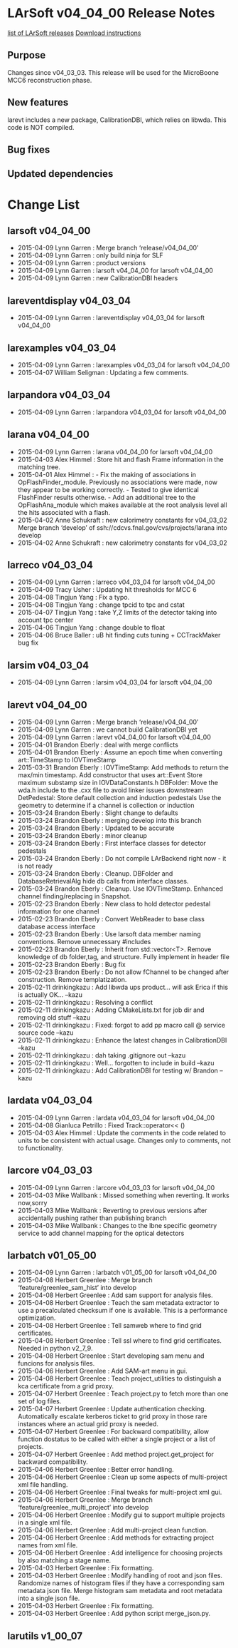 LArSoft v04_04_00 Release Notes
======================================================================

[list of LArSoft releases](LArSoft_release_list)
[Download instructions](http://scisoft.fnal.gov/scisoft/bundles/larsoft/v04_04_00/larsoft-v04_04_00.html)

Purpose
--------------------

Changes since v04_03_03. This release will be used for the MicroBoone MCC6 reconstruction phase.

New features
------------------------------

larevt includes a new package, CalibrationDBI, which relies on libwda. This code is NOT compiled.

Bug fixes
------------------------

Updated dependencies
----------------------------------------------

Change List
============================

larsoft v04_04_00
------------------------------------------

-   2015-04-09 Lynn Garren : Merge branch ‘release/v04_04_00’
-   2015-04-09 Lynn Garren : only build ninja for SLF
-   2015-04-09 Lynn Garren : product versions
-   2015-04-09 Lynn Garren : larsoft v04_04_00 for larsoft v04_04_00
-   2015-04-09 Lynn Garren : new CalibrationDBI headers

lareventdisplay v04_03_04
----------------------------------------------------------

-   2015-04-09 Lynn Garren : lareventdisplay v04_03_04 for larsoft v04_04_00

larexamples v04_03_04
--------------------------------------------------

-   2015-04-09 Lynn Garren : larexamples v04_03_04 for larsoft v04_04_00
-   2015-04-07 William Seligman : Updating a few comments.

larpandora v04_03_04
------------------------------------------------

-   2015-04-09 Lynn Garren : larpandora v04_03_04 for larsoft v04_04_00

larana v04_04_00
----------------------------------------

-   2015-04-09 Lynn Garren : larana v04_04_00 for larsoft v04_04_00
-   2015-04-03 Alex Himmel : Store hit and flash Frame information in the matching tree.
-   2015-04-01 Alex Himmel : - Fix the making of associations in OpFlashFinder_module. Previously no associations were made, now they appear to be working correctly. - Tested to give identical FlashFinder results otherwise. - Add an additional tree to the OpFlashAna_module which makes available at the root analysis level all the hits associated with a flash.
-   2015-04-02 Anne Schukraft : new calorimetry constants for v04_03_02 Merge branch ‘develop’ of ssh://cdcvs.fnal.gov/cvs/projects/larana into develop
-   2015-04-02 Anne Schukraft : new calorimetry constants for v04_03_02

larreco v04_03_04
------------------------------------------

-   2015-04-09 Lynn Garren : larreco v04_03_04 for larsoft v04_04_00
-   2015-04-09 Tracy Usher : Updating hit thresholds for MCC 6
-   2015-04-08 Tingjun Yang : Fix a typo.
-   2015-04-08 Tingjun Yang : change tpcid to tpc and cstat
-   2015-04-07 Tingjun Yang : take Y,Z limits of the detector taking into account tpc center
-   2015-04-06 Tingjun Yang : change double to float
-   2015-04-06 Bruce Baller : uB hit finding cuts tuning + CCTrackMaker bug fix

larsim v04_03_04
----------------------------------------

-   2015-04-09 Lynn Garren : larsim v04_03_04 for larsoft v04_04_00

larevt v04_04_00
----------------------------------------

-   2015-04-09 Lynn Garren : Merge branch ‘release/v04_04_00’
-   2015-04-09 Lynn Garren : we cannot build CalibrationDBI yet
-   2015-04-09 Lynn Garren : larevt v04_04_00 for larsoft v04_04_00
-   2015-04-01 Brandon Eberly : deal with merge conflicts
-   2015-04-01 Brandon Eberly : Assume an epoch time when converting art::TimeStamp to IOVTimeStamp
-   2015-03-31 Brandon Eberly : IOVTimeStamp: Add methods to return the max/min timestamp. Add constructor that uses art::Event Store maximum substamp size in IOVDataConstants.h DBFolder: Move the wda.h include to the .cxx file to avoid linker issues downstream DetPedestal: Store default collection and induction pedestals Use the geometry to determine if a channel is collection or induction
-   2015-03-24 Brandon Eberly : Slight change to defaults
-   2015-03-24 Brandon Eberly : merging develop into this branch
-   2015-03-24 Brandon Eberly : Updated to be accurate
-   2015-03-24 Brandon Eberly : minor cleanup
-   2015-03-24 Brandon Eberly : First interface classes for detector pedestals
-   2015-03-24 Brandon Eberly : Do not compile LArBackend right now - it is not ready
-   2015-03-24 Brandon Eberly : Cleanup. DBFolder and DatabaseRetrievalAlg hide db calls from interface classes.
-   2015-03-24 Brandon Eberly : Cleanup. Use IOVTimeStamp. Enhanced channel finding/replacing in Snapshot.
-   2015-02-23 Brandon Eberly : New class to hold detector pedestal information for one channel
-   2015-02-23 Brandon Eberly : Convert WebReader to base class database access interface
-   2015-02-23 Brandon Eberly : Use larsoft data member naming conventions. Remove unnecessary \#includes
-   2015-02-23 Brandon Eberly : Inherit from std::vector\<T\>. Remove knowledge of db folder,tag, and structure. Fully implement in header file
-   2015-02-23 Brandon Eberly : Bug fix
-   2015-02-23 Brandon Eberly : Do not allow fChannel to be changed after construction. Remove templatization.
-   2015-02-11 drinkingkazu : Add libwda ups product… will ask Erica if this is actually OK… –kazu
-   2015-02-11 drinkingkazu : Resolving a conflict
-   2015-02-11 drinkingkazu : Adding CMakeLists.txt for job dir and removing old stuff –kazu
-   2015-02-11 drinkingkazu : Fixed: forgot to add pp macro call @ service source code –kazu
-   2015-02-11 drinkingkazu : Enhance the latest changes in CalibrationDBI –kazu
-   2015-02-11 drinkingkazu : dah taking .gitignore out –kazu
-   2015-02-11 drinkingkazu : Well… forgotten to include in build –kazu
-   2015-02-11 drinkingkazu : Add CalibrationDBI for testing w/ Brandon –kazu

lardata v04_03_04
------------------------------------------

-   2015-04-09 Lynn Garren : lardata v04_03_04 for larsoft v04_04_00
-   2015-04-08 Gianluca Petrillo : Fixed Track::operator\<\< ()
-   2015-04-03 Alex Himmel : Update the comments in the code related to units to be consistent with actual usage. Changes only to comments, not to functionality.

larcore v04_03_03
------------------------------------------

-   2015-04-09 Lynn Garren : larcore v04_03_03 for larsoft v04_04_00
-   2015-04-03 Mike Wallbank : Missed something when reverting. It works now,sorry
-   2015-04-03 Mike Wallbank : Reverting to previous versions after accidentally pushing rather than publishing branch
-   2015-04-03 Mike Wallbank : Changes to the lbne specific geometry service to add channel mapping for the optical detectors

larbatch v01_05_00
--------------------------------------------

-   2015-04-09 Lynn Garren : larbatch v01_05_00 for larsoft v04_04_00
-   2015-04-08 Herbert Greenlee : Merge branch ‘feature/greenlee_sam_hist’ into develop
-   2015-04-08 Herbert Greenlee : Add sam support for analysis files.
-   2015-04-08 Herbert Greenlee : Teach the sam metadata extractor to use a precalculated checksum if one is available. This is a performance optimization.
-   2015-04-08 Herbert Greenlee : Tell samweb where to find grid certificates.
-   2015-04-08 Herbert Greenlee : Tell ssl where to find grid certificates. Needed in python v2_7_9.
-   2015-04-08 Herbert Greenlee : Start developing sam menu and funcions for analysis files.
-   2015-04-06 Herbert Greenlee : Add SAM-art menu in gui.
-   2015-04-08 Herbert Greenlee : Teach project_utilities to distinguish a kca certificate from a grid proxy.
-   2015-04-07 Herbert Greenlee : Teach project.py to fetch more than one set of log files.
-   2015-04-07 Herbert Greenlee : Update authentication checking. Automatically escalate kerberos ticket to grid proxy in those rare instances where an actual grid proxy is needed.
-   2015-04-07 Herbert Greenlee : For backward compatibility, allow function dostatus to be called with either a single project or a list of projects.
-   2015-04-07 Herbert Greenlee : Add method project.get_project for backward compatibility.
-   2015-04-06 Herbert Greenlee : Better error handling.
-   2015-04-06 Herbert Greenlee : Clean up some aspects of multi-project xml file handling.
-   2015-04-06 Herbert Greenlee : Final tweaks for multi-project xml gui.
-   2015-04-06 Herbert Greenlee : Merge branch ‘feature/greenlee_multi_project’ into develop
-   2015-04-06 Herbert Greenlee : Modify gui to support multiple projects in a single xml file.
-   2015-04-06 Herbert Greenlee : Add multi-project clean function.
-   2015-04-06 Herbert Greenlee : Add methods for extracting project names from xml file.
-   2015-04-06 Herbert Greenlee : Add intelligence for choosing projects by also matching a stage name.
-   2015-04-03 Herbert Greenlee : Fix formatting.
-   2015-04-03 Herbert Greenlee : Modify handling of root and json files. Randomize names of histogram files if they have a corresponding sam metadata json file. Merge histogram sam metadata and root metadata into a single json file.
-   2015-04-03 Herbert Greenlee : Fix formatting.
-   2015-04-03 Herbert Greenlee : Add python script merge_json.py.

larutils v1_00_07
------------------------------------------
